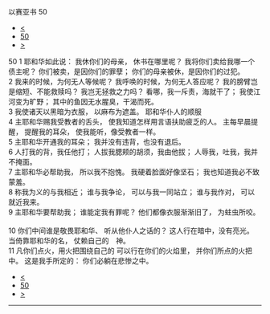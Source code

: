 ﻿





 以赛亚书 50




* [<](bible/ISA49.md)
* [50](bible/ISA.md)
* [>](bible/ISA51.md)



 
50 
1 耶和华如此说： 我休你们的母亲， 休书在哪里呢？ 我将你们卖给我哪一个债主呢？ 你们被卖，是因你们的罪孽； 你们的母亲被休，是因你们的过犯。  
2 我来的时候，为何无人等候呢？ 我呼唤的时候，为何无人答应呢？ 我的膀臂岂是缩短、不能救赎吗？ 我岂无拯救之力吗？ 看哪，我一斥责，海就干了； 我使江河变为旷野； 其中的鱼因无水腥臭，干渴而死。  
3 我使诸天以黑暗为衣服， 以麻布为遮盖。 耶和华仆人的顺服  
4 主耶和华赐我受教者的舌头， 使我知道怎样用言语扶助疲乏的人。 主每早晨提醒， 提醒我的耳朵， 使我能听，像受教者一样。  
5 主耶和华开通我的耳朵； 我并没有违背，也没有退后。  
6 人打我的背，我任他打； 人拔我腮颊的胡须，我由他拔； 人辱我，吐我，我并不掩面。     
7 主耶和华必帮助我， 所以我不抱愧。 我硬着脸面好像坚石； 我也知道我必不致蒙羞。  
8 称我为义的与我相近； 谁与我争论， 可以与我一同站立； 谁与我作对， 可以就近我来。  
9 主耶和华要帮助我； 谁能定我有罪呢？ 他们都像衣服渐渐旧了， 为蛀虫所咬。     
10 你们中间谁是敬畏耶和华、 听从他仆人之话的？ 这人行在暗中，没有亮光。 当倚靠耶和华的名， 仗赖自己的　神。  
11 凡你们点火，用火把围绕自己的 可以行在你们的火焰里， 并你们所点的火把中。 这是我手所定的： 你们必躺在悲惨之中。 
* [<](bible/ISA49.md)
* [50](bible/ISA.md)
* [>](bible/ISA51.md)





---










